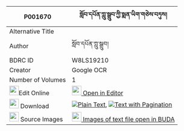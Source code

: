 |P001670|སློབ་དཔོན་ཀླུ་སྒྲུབ་ཀྱི་སྨན་ཡིག་གཅེས་བཏུས། 
| --- | --- 
|Alternative Title |
|Author| སློབ་དཔོན་ཀླུ་སྒྲུབ།
|BDRC ID | W8LS19210
|Creator | Google OCR
|Number of Volumes| 1
|<img width="25" src="https://img.icons8.com/color/25/000000/edit-property.png">Edit Online| [<img width="25" src="https://avatars.githubusercontent.com/u/45091458?s=200&v=4"> Open in Editor](http://editor.openpecha.org/P001670)
|<img width="25" src="https://img.icons8.com/fluent/48/000000/download-2.png"/>  Download | [![](https://img.icons8.com/color/20/000000/txt.png)Plain Text](https://github.com/Openpecha/P001670/releases/download/v1/lobpon_ludrub_kyi_menyik_chetu_plain_P001670.zip), [![](https://img.icons8.com/color/20/000000/txt.png)Text with Pagination](https://github.com/Openpecha/P001670/releases/download/v1/lobpon_ludrub_kyi_menyik_chetu_pages_P001670.zip)
|<img width="25" src="https://img.icons8.com/plasticine/100/000000/pictures-folder.png"/>  Source Images | [<img width="25" src="https://library.bdrc.io/icons/BUDA-small.svg"> Images of text file open in BUDA](https://library.bdrc.io/show/bdr:W8LS19210)